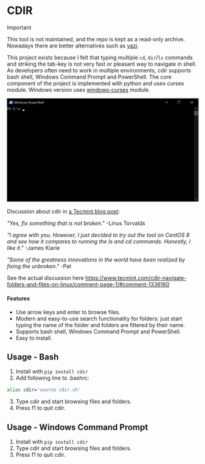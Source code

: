 # CDIR

> [!IMPORTANT]  
> This tool is not maintained, and the repo is kept as a read-only archive. Nowadays there are better alternatives such as [yazi](https://yazi-rs.github.io/).

This project exists because I felt that typing multiple `cd`, `dir`/`ls` commands and striking the tab-key is not very fast or pleasant way to navigate in shell. As developers often need to work in multiple environments, cdir supports bash shell, Windows Command Prompt and PowerShell. The core component of the project is implemented with python and uses curses module. Windows version uses [windows-curses](https://github.com/zephyrproject-rtos/windows-curses) module.

![cdir in action (gif)](doc/cdir.gif)

Discussion about cdir in [a Tecmint blog post](https://www.tecmint.com/cdir-navigate-folders-and-files-on-linux):

  *"Yes, fix something that is not broken."* -Linus Torvalds

  *"I agree with you. However, I just decided to try out the tool on CentOS 8 and see how it compares to running the ls and cd commands. Honestly, I like it."* -James Kiarie

   *"Some of the greatness innovations in the world have been realized by fixing the unbroken."* -Pat

See the actual discussion here https://www.tecmint.com/cdir-navigate-folders-and-files-on-linux/comment-page-1/#comment-1336160

#### Features
- Use arrow keys and enter to browse files.
- Modern and easy-to-use search functionality for folders: just start typing the name of the folder and folders are filtered by their name.
- Supports bash shell, Windows Command Prompt and PowerShell.
- Easy to install.

## Usage - Bash
1. Install with `pip install cdir`
2. Add following line to .bashrc:
```bash
alias cdir='source cdir.sh'
```
3. Type cdir and start browsing files and folders.
4. Press f1 to quit cdir.

## Usage - Windows Command Prompt

1. Install with `pip install cdir`
2. Type cdir and start browsing files and folders.
3. Press f1 to quit cdir.

